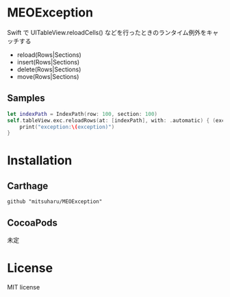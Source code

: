 # MEOException


Swift で UITableView.reloadCells() などを行ったときのランタイム例外をキャッチする

- reload(Rows|Sections)
- insert(Rows|Sections)
- delete(Rows|Sections)
- move(Rows|Sections)

## Samples

```Swift
let indexPath = IndexPath(row: 100, section: 100)
self.tableView.exc.reloadRows(at: [indexPath], with: .automatic) { (exception) in
    print("exception:\(exception)")
}         
```

# Installation


## Carthage

```
github "mitsuharu/MEOException"
```

## CocoaPods

未定


# License

MIT license





